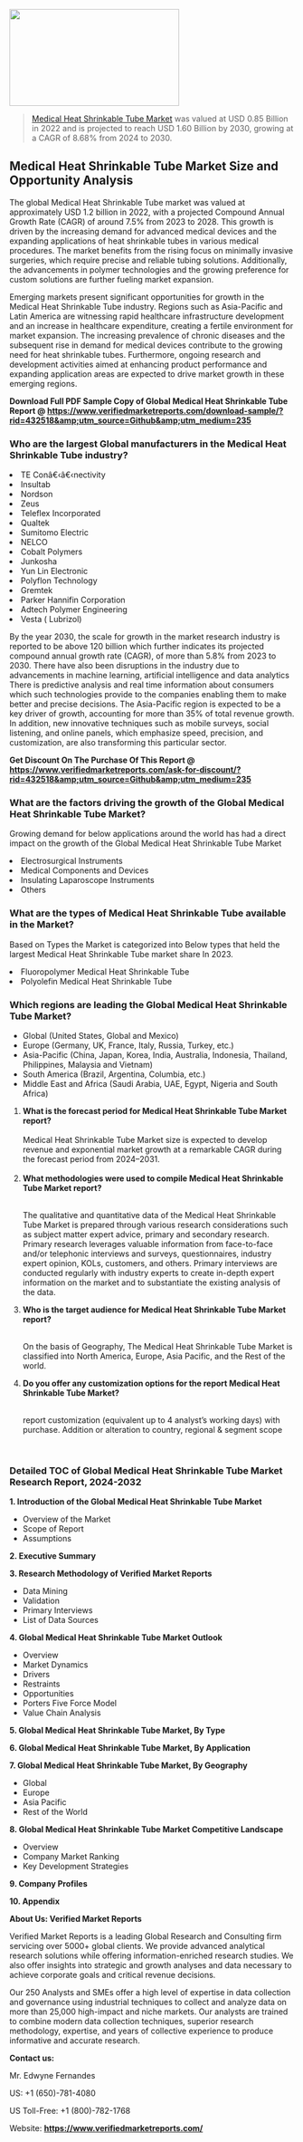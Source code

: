 <img src="https://ffe5etoiles.com/wp-content/uploads/2024/12/MST1-300x171.png" alt="" width="300" height="171" class="alignnone size-medium wp-image-20088" /><blockquote><p><p><a href="https://www.verifiedmarketreports.com/download-sample/?rid=432518&utm_source=Github&utm_medium=235" target="_blank">Medical Heat Shrinkable Tube Market</a> was valued at USD 0.85 Billion in 2022 and is projected to reach USD 1.60 Billion by 2030, growing at a CAGR of 8.68% from 2024 to 2030.</p></blockquote><p><h2>Medical Heat Shrinkable Tube Market Size and Opportunity Analysis</h2><p>The global Medical Heat Shrinkable Tube market was valued at approximately USD 1.2 billion in 2022, with a projected Compound Annual Growth Rate (CAGR) of around 7.5% from 2023 to 2028. This growth is driven by the increasing demand for advanced medical devices and the expanding applications of heat shrinkable tubes in various medical procedures. The market benefits from the rising focus on minimally invasive surgeries, which require precise and reliable tubing solutions. Additionally, the advancements in polymer technologies and the growing preference for custom solutions are further fueling market expansion.</p><p>Emerging markets present significant opportunities for growth in the Medical Heat Shrinkable Tube industry. Regions such as Asia-Pacific and Latin America are witnessing rapid healthcare infrastructure development and an increase in healthcare expenditure, creating a fertile environment for market expansion. The increasing prevalence of chronic diseases and the subsequent rise in demand for medical devices contribute to the growing need for heat shrinkable tubes. Furthermore, ongoing research and development activities aimed at enhancing product performance and expanding application areas are expected to drive market growth in these emerging regions.</p></p><p class=""><strong>Download Full PDF Sample Copy of Global Medical Heat Shrinkable Tube Report @ <a href="https://www.verifiedmarketreports.com/download-sample/?rid=432518&amp;utm_source=Github&amp;utm_medium=235" target="_blank">https://www.verifiedmarketreports.com/download-sample/?rid=432518&amp;utm_source=Github&amp;utm_medium=235</a></strong></p><h3 id="" class="">Who are the largest Global manufacturers in the Medical Heat Shrinkable Tube industry?</h3><p><li>TE Conâ€‹â€‹nectivity</li><li> Insultab</li><li> Nordson</li><li> Zeus</li><li> Teleflex Incorporated</li><li> Qualtek</li><li> Sumitomo Electric</li><li> NELCO</li><li> Cobalt Polymers</li><li> Junkosha</li><li> Yun Lin Electronic</li><li> Polyflon Technology</li><li> Gremtek</li><li> Parker Hannifin Corporation</li><li> Adtech Polymer Engineering</li><li> Vesta ( Lubrizol)</li></p><div class=""><div class="" dir="" data-message-author-role="" data-message-id="" data-message-model-slug=""><div class=""><div class=""><div class=""><div class="" dir="" data-message-author-role="" data-message-id="" data-message-model-slug=""><div class=""><div class=""><p>By the year 2030, the scale for growth in the market research industry is reported to be above 120 billion which further indicates its projected compound annual growth rate (CAGR), of more than 5.8% from 2023 to 2030. There have also been disruptions in the industry due to advancements in machine learning, artificial intelligence and data analytics There is predictive analysis and real time information about consumers which such technologies provide to the companies enabling them to make better and precise decisions. The Asia-Pacific region is expected to be a key driver of growth, accounting for more than 35% of total revenue growth. In addition, new innovative techniques such as mobile surveys, social listening, and online panels, which emphasize speed, precision, and customization, are also transforming this particular sector.</p><p><strong>Get Discount On The Purchase Of This Report @&nbsp; <a href="https://www.verifiedmarketreports.com/ask-for-discount/?rid=432518&amp;utm_source=Github&amp;utm_medium=235" target="_blank">https://www.verifiedmarketreports.com/ask-for-discount/?rid=432518&amp;utm_source=Github&amp;utm_medium=235</a></strong></p></div></div></div></div></div></div></div></div><h3 id="" class="">What are the factors driving the growth of the Global Medical Heat Shrinkable Tube Market?</h3><p id="" class="">Growing demand for below applications around the world has had a direct impact on the growth of the Global Medical Heat Shrinkable Tube Market</p><p id="" class=""><li>Electrosurgical Instruments</li><li> Medical Components and Devices</li><li> Insulating Laparoscope Instruments</li><li> Others</li></p><h3 id="" class="">What are the types of Medical Heat Shrinkable Tube available in the Market?</h3><p id="" class="">Based on Types the Market is categorized into Below types that held the largest Medical Heat Shrinkable Tube market share In 2023.</p><p id="" class=""><li>Fluoropolymer Medical Heat Shrinkable Tube</li><li> Polyolefin Medical Heat Shrinkable Tube</li></p><h3 id="" class="">Which regions are leading the Global Medical Heat Shrinkable Tube Market?</h3><ul><li>Global (United States, Global and Mexico)</li><li>Europe (Germany, UK, France, Italy, Russia, Turkey, etc.)</li><li>Asia-Pacific (China, Japan, Korea, India, Australia, Indonesia, Thailand, Philippines, Malaysia and Vietnam)</li><li>South America (Brazil, Argentina, Columbia, etc.)</li><li>Middle East and Africa (Saudi Arabia, UAE, Egypt, Nigeria and South Africa)</li></ul><p><ol><li><strong>What is the forecast period for Medical Heat Shrinkable Tube Market report?<br /></strong><br /><span data-sheets-root="1" data-sheets-value="{&quot;1&quot;:2,&quot;2&quot;:&quot;XXXX size is expected to develop revenue and exponential market growth at a remarkable CAGR during the forecast period from 2024&ndash;2030.&quot;}" data-sheets-userformat="{&quot;2&quot;:12674,&quot;4&quot;:{&quot;1&quot;:2,&quot;2&quot;:16776960},&quot;10&quot;:2,&quot;11&quot;:0,&quot;15&quot;:&quot;Arial&quot;,&quot;16&quot;:12}">Medical Heat Shrinkable Tube Market size is expected to develop revenue and exponential market growth at a remarkable CAGR during the forecast period from 2024&ndash;2031.</span><br /><br /></li><li><strong>What methodologies were used to compile Medical Heat Shrinkable Tube Market report?<br /><br /></strong><p>The qualitative and quantitative data of the&nbsp;Medical Heat Shrinkable Tube Market is prepared through various research considerations such as subject matter expert advice, primary and secondary research. Primary research leverages valuable information from face-to-face and/or telephonic interviews and surveys, questionnaires, industry expert opinion, KOLs, customers, and others. Primary interviews are conducted regularly with industry experts to create in-depth expert information on the market and to substantiate the existing analysis of the data.&nbsp;</p></li><li><strong>Who is the target audience for Medical Heat Shrinkable Tube Market report?<br /><br /></strong><p>On the basis of Geography, The&nbsp;Medical Heat Shrinkable Tube Market is classified into North America, Europe, Asia Pacific, and the Rest of the world.</p></li><li><strong>Do you offer any customization options for the report Medical Heat Shrinkable Tube Market?<br /><br /></strong><p>report customization (equivalent up to 4 analyst&rsquo;s working days) with purchase. Addition or alteration to country, regional &amp; segment scope</p><p>&nbsp;</p></li></ol></p><h3 id="" class="">Detailed TOC of Global Medical Heat Shrinkable Tube Market Research Report, 2024-2032</h3><p id="" class=""><strong>1. Introduction of the Global Medical Heat Shrinkable Tube Market</strong></p><ul><li>Overview of the Market</li><li>Scope of Report</li><li>Assumptions</li></ul><p id="" class=""><strong>2. Executive Summary</strong></p><p id="" class=""><strong>3. Research Methodology of&nbsp;Verified Market Reports</strong></p><ul><li>Data Mining</li><li>Validation</li><li>Primary Interviews</li><li>List of Data Sources</li></ul><p id="" class=""><strong>4. Global Medical Heat Shrinkable Tube Market Outlook</strong></p><ul><li>Overview</li><li>Market Dynamics</li><li>Drivers</li><li>Restraints</li><li>Opportunities</li><li>Porters Five Force Model</li><li>Value Chain Analysis</li></ul><p id="" class=""><strong>5. Global Medical Heat Shrinkable Tube Market, By&nbsp;Type</strong></p><p id="" class=""><strong>6. Global Medical Heat Shrinkable Tube Market, By Application</strong></p><p id="" class=""><strong>7. Global Medical Heat Shrinkable Tube Market, By Geography</strong></p><ul><li>Global</li><li>Europe</li><li>Asia Pacific</li><li>Rest of the World</li></ul><p id="" class=""><strong>8. Global Medical Heat Shrinkable Tube Market Competitive Landscape</strong></p><ul><li>Overview</li><li>Company Market Ranking</li><li>Key Development Strategies</li></ul><p id="" class=""><strong>9. Company Profiles</strong></p><p id="" class=""><strong>10. Appendix</strong></p><p id="" class=""><strong>About Us: Verified Market Reports</strong></p><p id="" class="">Verified Market Reports is a leading Global Research and Consulting firm servicing over 5000+ global clients. We provide advanced analytical research solutions while offering information-enriched research studies. We also offer insights into strategic and growth analyses and data necessary to achieve corporate goals and critical revenue decisions.</p><p id="" class="">Our 250 Analysts and SMEs offer a high level of expertise in data collection and governance using industrial techniques to collect and analyze data on more than 25,000 high-impact and niche markets. Our analysts are trained to combine modern data collection techniques, superior research methodology, expertise, and years of collective experience to produce informative and accurate research.</p><p id="" class=""><strong>Contact us:</strong></p><p id="" class="">Mr. Edwyne Fernandes</p><p id="" class="">US: +1 (650)-781-4080</p><p id="" class="">US Toll-Free: +1 (800)-782-1768</p><p id="" class="">Website: <a target="" data-test-app-aware-link=""><strong>https://www.verifiedmarketreports.com/</strong></a></p>
